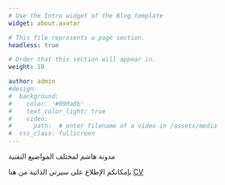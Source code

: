 ```yaml
---
# Use the Intro widget of the Blog template
widget: about.avatar

# This file represents a page section.
headless: true

# Order that this section will appear in.
weight: 10

author: admin
#design:
#  background:
#    color: '#090a0b'
#    text_color_light: true
#    video:
#      path:  # enter filename of a video in /assets/media
#  css_class: fullscreen
---
```


مدونة هاشم لمختلف المواضيع التقنية

بإمكانكم الإطلاع على سيرتي الذاتية من هنا  [CV](/about/)
